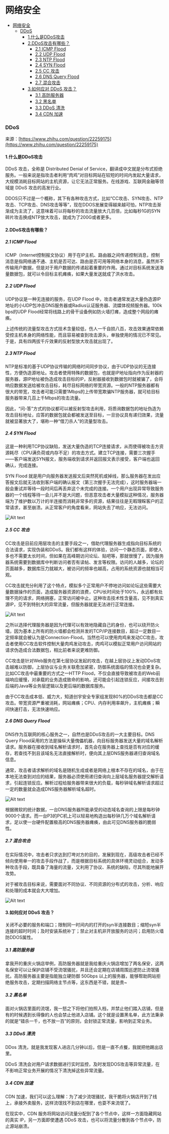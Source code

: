 # 网络安全

<!-- TOC -->

- [网络安全](#%E7%BD%91%E7%BB%9C%E5%AE%89%E5%85%A8)
    - [DDoS](#ddos)
      - [1.什么是DDoS攻击](#1%E4%BB%80%E4%B9%88%E6%98%AFddos%E6%94%BB%E5%87%BB)
      - [2.DDoS攻击有哪些？](#2ddos%E6%94%BB%E5%87%BB%E6%9C%89%E5%93%AA%E4%BA%9B)
        - [2.1 ICMP Flood](#21-icmp-flood)
        - [2.2 UDP Flood](#22-udp-flood)
        - [2.3 NTP Flood](#23-ntp-flood)
        - [2.4 SYN Flood](#24-syn-flood)
        - [2.5 CC 攻击](#25-cc-%E6%94%BB%E5%87%BB)
        - [2.6 DNS Query Flood](#26-dns-query-flood)
        - [2.7 混合攻击](#27-%E6%B7%B7%E5%90%88%E6%94%BB%E5%87%BB)
      - [3.如何应对 DDoS 攻击？](#3%E5%A6%82%E4%BD%95%E5%BA%94%E5%AF%B9-ddos-%E6%94%BB%E5%87%BB)
        - [3.1 高防服务器](#31-%E9%AB%98%E9%98%B2%E6%9C%8D%E5%8A%A1%E5%99%A8)
        - [3.2 黑名单](#32-%E9%BB%91%E5%90%8D%E5%8D%95)
        - [3.3 DDoS 清洗](#33-ddos-%E6%B8%85%E6%B4%97)
        - [3.4 CDN 加速](#34-cdn-%E5%8A%A0%E9%80%9F)

<!-- /TOC -->


### DDoS

来源：[https://www.zhihu.com/question/22259175](https://www.zhihu.com/question/22259175)

#### 1.什么是DDoS攻击

DDoS 攻击，全称是 Distributed Denial of Service，翻译成中文就是分布式拒绝服务。一般来说是指攻击者利用“肉鸡”对目标网站在较短的时间内发起大量请求，大规模消耗目标网站的主机资源，让它无法正常服务。在线游戏、互联网金融等领域是 DDoS 攻击的高发行业。

DDOS只不过是一个概称，其下有各种攻击方式，比如“CC攻击、SYN攻击、NTP攻击、TCP攻击、DNS攻击等等”，现在DDOS发展变得越来越可怕，NTP攻击渐渐成为主流了，这意味着可以将每秒的攻击流量放大几百倍，比如每秒1G的SYN碎片攻击换成NTP放大攻击，就成为了200G或者更多。

#### 2.DDoS攻击有哪些？

##### 2.1 ICMP Flood

ICMP（Internet控制报文协议）用于在IP主机、路由器之间传递控制消息，控制消息是指网络通不通、主机是否可达、路由是否可用等网络本身的消息，虽然并不传输用户数据，但是对于用户数据的传递起着重要的作用。通过对目标系统发送海量数据包，就可以令目标主机瘫痪，如果大量发送就成了洪水攻击。

##### 2.2 UDP Flood

UDP协议是一种无连接的服务，在UDP Flood 中，攻击者通常发送大量伪造源IP地址的小UDP包冲击DNS服务器或Radius认证服务器、流媒体视频服务器。100k bps的UDP Flood经常将线路上的骨干设备例如防火墙打瘫，造成整个网段的瘫痪。

上述传统的流量型攻击方式技术含量较低，伤人一千自损八百，攻击效果通常依赖受控主机本身的网络性能，而且容易被查到攻击源头，单独使用的情况已不常见。于是，具有四两拔千斤效果的反射型放大攻击就出现了。

##### 2.3 NTP Flood

NTP是标准的基于UDP协议传输的网络时间同步协议，由于UDP协议的无连接性，方便伪造源地址。攻击者使用特殊的数据包，也就是IP地址指向作为反射器的服务器，源IP地址被伪造成攻击目标的IP，反射器接收到数据包时就被骗了，会将响应数据发送给被攻击目标，耗尽目标网络的带宽资源。一般的NTP服务器都有很大的带宽，攻击者可能只需要1Mbps的上传带宽欺骗NTP服务器，就可给目标服务器带来几百上千Mbps的攻击流量。

因此，“问-答”方式的协议都可以被反射型攻击利用，将质询数据包的地址伪造为攻击目标地址，应答的数据包就会都被发送至目标，一旦协议具有递归效果，流量就被显著放大了，堪称一种“借刀杀人”的流量型攻击。

##### 2.4 SYN Flood

这是一种利用TCP协议缺陷，发送大量伪造的TCP连接请求，从而使得被攻击方资源耗尽（CPU满负荷或内存不足）的攻击方式。建立TCP连接，需要三次握手——客户端发送SYN报文，服务端收到请求并返回报文表示接受，客户端也返回确认，完成连接。

SYN Flood 就是用户向服务器发送报文后突然死机或掉线，那么服务器在发出应答报文后就无法收到客户端的确认报文（第三次握手无法完成），这时服务器端一般会重试并等待一段时间后再丢弃这个未完成的连接。一个用户出现异常导致服务器的一个线程等待一会儿并不是大问题，但恶意攻击者大量模拟这种情况，服务器端为了维护数以万计的半连接而消耗非常多的资源，结果往往是无暇理睬客户的正常请求，甚至崩溃。从正常客户的角度看来，网站失去了响应，无法访问。

![Alt text](./ddos-1.jpg)

##### 2.5 CC 攻击

CC攻击是目前应用层攻击的主要手段之一，借助代理服务器生成指向目标系统的合法请求，实现伪装和DDoS。我们都有这样的体验，访问一个静态页面，即使人多也不需要太长时间，但如果在高峰期访问论坛、贴吧等，那就很慢了，因为服务器系统需要到数据库中判断访问者否有读帖、发言等权限。访问的人越多，论坛的页面越多，数据库压力就越大，被访问的频率也越高，占用的系统资源也就相当可观。

CC攻击就充分利用了这个特点，模拟多个正常用户不停地访问如论坛这些需要大量数据操作的页面，造成服务器资源的浪费，CPU长时间处于100%，永远都有处理不完的请求，网络拥塞，正常访问被中止。这种攻击技术性含量高，见不到真实源IP，见不到特别大的异常流量，但服务器就是无法进行正常连接。

![Alt text](./ddos-2.jpg)

之所以选择代理服务器是因为代理可以有效地隐藏自己的身份，也可以绕开防火墙，因为基本上所有的防火墙都会检测并发的TCP/IP连接数目，超过一定数目一定频率就会被认为是Connection-Flood。当然也可以使用肉鸡来发动CC攻击，攻击者使用CC攻击软件控制大量肉鸡发动攻击，肉鸡可以模拟正常用户访问网站的请求伪造成合法数据包，相比前者来说更难防御。

CC攻击是针对Web服务在第七层协议发起的攻击，在越上层协议上发动DDoS攻击越难以防御，上层协议与业务关联愈加紧密，防御系统面临的情况也会更复杂。比如CC攻击中最重要的方式之一HTTP Flood，不仅会直接导致被攻击的Web前端响应缓慢，对承载的业务造成致命的影响，还可能会引起连锁反应，间接攻击到后端的Java等业务层逻辑以及更后端的数据库服务。

由于CC攻击成本低、威力大，知道创宇安全专家组发现80%的DDoS攻击都是CC攻击。带宽资源严重被消耗，网站瘫痪；CPU、内存利用率飙升，主机瘫痪；瞬间快速打击，无法快速响应。

##### 2.6 DNS Query Flood

DNS作为互联网的核心服务之一，自然也是DDoS攻击的一大主要目标。DNS Query Flood采用的方法是操纵大量傀儡机器，向目标服务器发送大量的域名解析请求。服务器在接收到域名解析请求时，首先会在服务器上查找是否有对应的缓存，若查找不到且该域名无法直接解析时，便向其上层DNS服务器递归查询域名信息。

通常，攻击者请求解析的域名是随机生成或者是网络上根本不存在的域名，由于在本地无法查到对应的结果，服务器必须使用递归查询向上层域名服务器提交解析请求，引起连锁反应。解析过程给服务器带来很大的负载，每秒钟域名解析请求超过一定的数量就会造成DNS服务器解析域名超时。

![Alt text](./ddos-3.jpg)


根据微软的统计数据，一台DNS服务器所能承受的动态域名查询的上限是每秒钟9000个请求。而一台P3的PC机上可以轻易地构造出每秒钟几万个域名解析请求，足以使一台硬件配置极高的DNS服务器瘫痪，由此可见DNS服务器的脆弱性。

##### 2.7 混合攻击

在实际情况中，攻击者只求达到打垮对方的目的，发展到现在，高级攻击者已经不倾向使用单一的攻击手段作战了，而是根据目标系统的具体环境灵动组合，发动多种攻击手段，既具备了海量的流量，又利用了协议、系统的缺陷，尽其所能地展开攻势。

对于被攻击目标来说，需要面对不同协议、不同资源的分布式的攻击，分析、响应和处理的成本就会大大增加。

![Alt text](./ddos-4.jpg)

#### 3.如何应对 DDoS 攻击？

关闭不必要的服务和端口；限制同一时间内的打开的syn半连接数目；缩短syn半连接的超时时间；及时安装系统补丁；禁止对主机非开放服务的访问；启用防火墙防DDOS属性。

##### 3.1 高防服务器

拿我开的重庆火锅店举例，高防服务器就是我给重庆火锅店增加了两名保安，这两名保安可以让保护店铺不受流氓骚扰，并且还会定期在店铺周围巡逻防止流氓骚扰。高防服务器主要是指能独立硬防御 50Gbps 以上的服务器，能够帮助网站拒绝服务攻击，定期扫描网络主节点等，这东西是不错，就是贵~

##### 3.2 黑名单

面对火锅店里面的流氓，我一怒之下将他们拍照入档，并禁止他们踏入店铺，但是有的时候遇到长得像的人也会禁止他进入店铺。这个就是设置黑名单，此方法秉承的就是“错杀一千，也不放一百”的原则，会封锁正常流量，影响到正常业务。

##### 3.3 DDoS 清洗

DDos 清洗，就是我发现客人进店几分钟以后，但是一直不点餐，我就把他踢出店里。

DDoS 清洗会对用户请求数据进行实时监控，及时发现DOS攻击等异常流量，在不影响正常业务开展的情况下清洗掉这些异常流量。

##### 3.4 CDN 加速

CDN 加速，我们可以这么理解：为了减少流氓骚扰，我干脆将火锅店开到了线上，承接外卖服务，这样流氓找不到店在哪里，也耍不来流氓了。

在现实中，CDN 服务将网站访问流量分配到了各个节点中，这样一方面隐藏网站的真实 IP，另一方面即使遭遇 DDoS 攻击，也可以将流量分散到各个节点中，防止源站崩溃。

